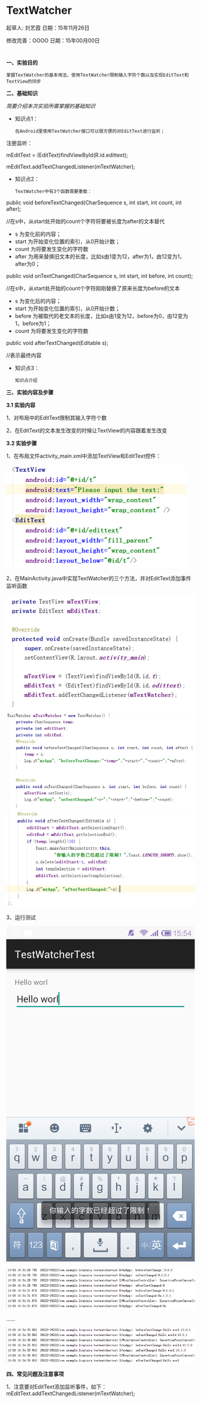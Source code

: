 # TextWatcher

起草人: 刘艺霞   日期：15年11月26日

修改完善：OOOO   日期：15年00月00日

# 

**一、实验目的**

    掌握TextWatcher的基本用法，使用TextWatcher限制输入字符个数以及实现EditText和TextView的同步

**二、基础知识**

*简要介绍本次实验所需掌握的基础知识*
   
* 知识点1：

      在Android里使用TextWatcher接口可以很方便的对EditText进行监听；
      
注册监听：

mEditText = (EditText)findViewById(R.id.edittext);

mEditText.addTextChangedListener(mTextWatcher);

* 知识点2：

      TextWatcher中有3个函数需要重载：
    
public void beforeTextChanged(CharSequence s, int start, int count, int after);

//在s中，从start处开始的count个字符将要被长度为after的文本替代 
* s 为变化前的内容； 
* start 为开始变化位置的索引，从0开始计数； 
* count 为将要发生变化的字符数 
* after 为用来替换旧文本的长度，比如s由1变为12，after为1，由12变为1，after为0；

public void onTextChanged(CharSequence s, int start, int before, int count);

//在s中，从start处开始的count个字符刚刚替换了原来长度为before的文本 
* s 为变化后的内容； 
* start 为开始变化位置的索引，从0开始计数； 
* before 为被取代的老文本的长度，比如s由1变为12，before为0，由12变为1，before为1； 
* count 为将要发生变化的字符数 

public void afterTextChanged(Editable s);

//表示最终内容

* 知识点3：

      知识点介绍


   

**三、实验内容及步骤**

**3.1 实验内容**

1、对布局中的EditText限制其输入字符个数

2、在EditText的文本发生改变的时候让TextView的内容跟着发生改变

**3.2 实验步骤**

1、在布局文件activity_main.xml中添加TextView和EditText控件：

![](1.png)

2、在MainActivity.java中实现TextWatcher的三个方法，并对EditText添加事件监听函数

![](2.png)
![](3.png)
![](4.png)

3、运行测试

![](6.png)

![](7.png)

……

![](8.png)

**四、常见问题及注意事项**

1、注意要对EditText添加监听事件，如下：
mEditText.addTextChangedListener(mTextWatcher);


